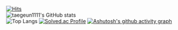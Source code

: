 [![Hits](https://hits.seeyoufarm.com/api/count/incr/badge.svg?url=https%3A%2F%2Fgithub.com%2Ftaegeun1111&count_bg=%23B3E78B&title_bg=%23555555&icon=&icon_color=%23E7E7E7&title=hits&edge_flat=false)](https://hits.seeyoufarm.com)<br>
![taegeun1111's GitHub stats](https://github-readme-stats.vercel.app/api?username=taegeun1111&show_icons=true&theme=dark)   
![Top Langs](https://github-readme-stats.vercel.app/api/top-langs/?username=taegeun1111&layout=compact&theme=dark)
[![Solved.ac Profile](http://mazassumnida.wtf/api/generate_badge?boj=taegeun1111)](https://solved.ac/taegeun1111)
[![Ashutosh's github activity graph](https://activity-graph.herokuapp.com/graph?username=dkssud8150&theme=nord)](https://github.com/ashutosh00710/github-readme-activity-graph)
